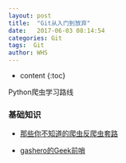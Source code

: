 ```yaml
---
layout: post
title:  "Git从入门到放弃"
date:   2017-06-03 08:14:54
categories: Git
tags:  Git
author: WHS
---
```


* content
{:toc}

Python爬虫学习路线





### 基础知识

* [那些你不知道的爬虫反爬虫套路](https://mp.weixin.qq.com/s?__biz=MjM5MDI3MjA5MQ==&mid=2697266133&idx=1&sn=51426072d8ad4c4496795127e9c9f1ae&chksm=8376fce1b40175f76724b8be9d5bfcda3d3759c4fc30f9ee38f776dd832bd5171034e6a3e89d&mpshare=1&scene=23&srcid=0606X6JFFUGEK1P1JUuH9GXM%23rd)

* [gashero的Geek前哨](http://gashero.iteye.com/)


